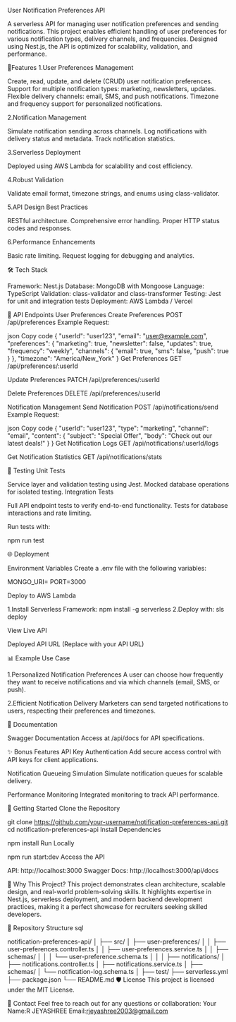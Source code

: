 User Notification Preferences API

A serverless API for managing user notification preferences and sending notifications.
This project enables efficient handling of user preferences for various notification types, delivery channels, and frequencies. Designed using Nest.js, 
the API is optimized for scalability, validation, and performance.

🚀Features
1.User Preferences Management

Create, read, update, and delete (CRUD) user notification preferences.
Support for multiple notification types: marketing, newsletters, updates.
Flexible delivery channels: email, SMS, and push notifications.
Timezone and frequency support for personalized notifications.

2.Notification Management

Simulate notification sending across channels.
Log notifications with delivery status and metadata.
Track notification statistics.

3.Serverless Deployment

Deployed using AWS Lambda for scalability and cost efficiency.

4.Robust Validation

Validate email format, timezone strings, and enums using class-validator.

5.API Design Best Practices

RESTful architecture.
Comprehensive error handling.
Proper HTTP status codes and responses.

6.Performance Enhancements

Basic rate limiting.
Request logging for debugging and analytics.

🛠️ Tech Stack

Framework: Nest.js
Database: MongoDB with Mongoose
Language: TypeScript
Validation: class-validator and class-transformer
Testing: Jest for unit and integration tests
Deployment: AWS Lambda / Vercel

📂 API Endpoints
User Preferences
Create Preferences
POST /api/preferences
Example Request:

json
Copy code
{
  "userId": "user123",
  "email": "user@example.com",
  "preferences": {
    "marketing": true,
    "newsletter": false,
    "updates": true,
    "frequency": "weekly",
    "channels": {
      "email": true,
      "sms": false,
      "push": true
    }
  },
  "timezone": "America/New_York"
}
Get Preferences
GET /api/preferences/:userId

Update Preferences
PATCH /api/preferences/:userId

Delete Preferences
DELETE /api/preferences/:userId

Notification Management
Send Notification
POST /api/notifications/send
Example Request:

json
Copy code
{
  "userId": "user123",
  "type": "marketing",
  "channel": "email",
  "content": {
    "subject": "Special Offer",
    "body": "Check out our latest deals!"
  }
}
Get Notification Logs
GET /api/notifications/:userId/logs

Get Notification Statistics
GET /api/notifications/stats

🧪 Testing
Unit Tests

Service layer and validation testing using Jest.
Mocked database operations for isolated testing.
Integration Tests

Full API endpoint tests to verify end-to-end functionality.
Tests for database interactions and rate limiting.

Run tests with:

npm run test

🌐 Deployment

Environment Variables
Create a .env file with the following variables:

MONGO_URI=<your-mongodb-uri>
PORT=3000

Deploy to AWS Lambda

1.Install Serverless Framework: npm install -g serverless
2.Deploy with: sls deploy

View Live API

Deployed API URL (Replace with your API URL)

📊 Example Use Case

1.Personalized Notification Preferences
A user can choose how frequently they want to receive notifications and via which channels (email, SMS, or push).

2.Efficient Notification Delivery
Marketers can send targeted notifications to users, respecting their preferences and timezones.

📄 Documentation

Swagger Documentation
Access at /api/docs for API specifications.

✨ Bonus Features
API Key Authentication
Add secure access control with API keys for client applications.

Notification Queueing Simulation
Simulate notification queues for scalable delivery.

Performance Monitoring
Integrated monitoring to track API performance.

📘 Getting Started
Clone the Repository

git clone https://github.com/your-username/notification-preferences-api.git
cd notification-preferences-api
Install Dependencies

npm install
Run Locally

npm run start:dev
Access the API

API: http://localhost:3000
Swagger Docs: http://localhost:3000/api/docs

🎯 Why This Project?
This project demonstrates clean architecture, scalable design, and real-world problem-solving skills. 
It highlights expertise in Nest.js, serverless deployment, and modern backend development practices,
making it a perfect showcase for recruiters seeking skilled developers.

📂 Repository Structure
sql

notification-preferences-api/
│
├── src/
│   ├── user-preferences/
│   │   ├── user-preferences.controller.ts
│   │   ├── user-preferences.service.ts
│   │   ├── schemas/
│   │   │   └── user-preference.schema.ts
│   │
│   ├── notifications/
│       ├── notifications.controller.ts
│       ├── notifications.service.ts
│       ├── schemas/
│           └── notification-log.schema.ts
│
├── test/
├── serverless.yml
├── package.json
└── README.md
🛡️ License
This project is licensed under the MIT License.

🤝 Contact
Feel free to reach out for any questions or collaboration:
Your Name:R JEYASHREE
Email:rjeyashree2003@gmail.com









